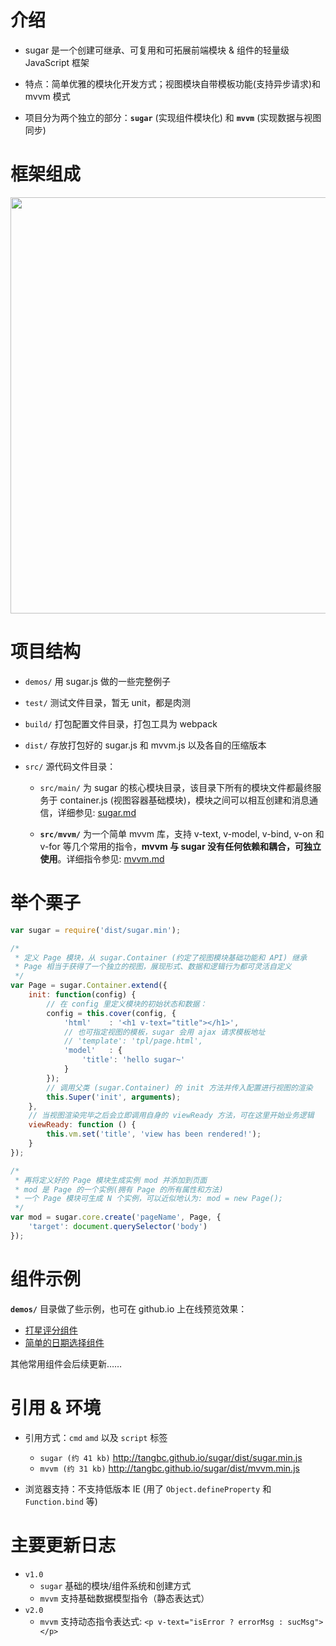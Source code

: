 
# 介绍
* sugar 是一个创建可继承、可复用和可拓展前端模块 & 组件的轻量级 JavaScript 框架

* 特点：简单优雅的模块化开发方式；视图模块自带模板功能(支持异步请求)和 mvvm 模式

* 项目分为两个独立的部分：**`sugar`** (实现组件模块化) 和 **`mvvm`** (实现数据与视图同步)

# 框架组成
<img src="http://7xodrz.com1.z0.glb.clouddn.com/sugar-constructor-new" width="666">


# 项目结构
* `demos/` 用 sugar.js 做的一些完整例子

* `test/` 测试文件目录，暂无 unit，都是肉测

* `build/` 打包配置文件目录，打包工具为 webpack

* `dist/` 存放打包好的 sugar.js 和 mvvm.js 以及各自的压缩版本

* `src/` 源代码文件目录：

	* `src/main/` 为 sugar 的核心模块目录，该目录下所有的模块文件都最终服务于 container.js (视图容器基础模块)，模块之间可以相互创建和消息通信，详细参见: [sugar.md](https://github.com/tangbc/sugar/blob/master/README-sugar.md)

	* **`src/mvvm/`** 为一个简单 mvvm 库，支持 v-text, v-model, v-bind, v-on 和 v-for 等几个常用的指令，**mvvm 与 sugar 没有任何依赖和耦合，可独立使用**。详细指令参见: [mvvm.md](https://github.com/tangbc/sugar/blob/master/README-mvvm.md)


# 举个栗子

```javascript
var sugar = require('dist/sugar.min');

/*
 * 定义 Page 模块，从 sugar.Container (约定了视图模块基础功能和 API) 继承
 * Page 相当于获得了一个独立的视图，展现形式、数据和逻辑行为都可灵活自定义
 */
var Page = sugar.Container.extend({
	init: function(config) {
		// 在 config 里定义模块的初始状态和数据：
		config = this.cover(config, {
			'html'    : '<h1 v-text="title"></h1>',
			// 也可指定视图的模板，sugar 会用 ajax 请求模板地址
			// 'template': 'tpl/page.html',
			'model'   : {
				'title': 'hello sugar~'
			}
		});
		// 调用父类 (sugar.Container) 的 init 方法并传入配置进行视图的渲染
		this.Super('init', arguments);
	},
	// 当视图渲染完毕之后会立即调用自身的 viewReady 方法，可在这里开始业务逻辑
	viewReady: function () {
		this.vm.set('title', 'view has been rendered!');
	}
});

/*
 * 再将定义好的 Page 模块生成实例 mod 并添加到页面
 * mod 是 Page 的一个实例(拥有 Page 的所有属性和方法)
 * 一个 Page 模块可生成 N 个实例，可以近似地认为: mod = new Page();
 */
var mod = sugar.core.create('pageName', Page, {
	'target': document.querySelector('body')
});
```

# 组件示例
**`demos/`**  目录做了些示例，也可在 github.io 上在线预览效果：

* [打星评分组件](http://tangbc.github.io/sugar/demos/star/)
* [简单的日期选择组件](http://tangbc.github.io/sugar/demos/date/)

其他常用组件会后续更新……


# 引用 & 环境
* 引用方式：`cmd` `amd` 以及 `script` 标签
	* `sugar (约 41 kb)` http://tangbc.github.io/sugar/dist/sugar.min.js
	* `mvvm (约 31 kb)` http://tangbc.github.io/sugar/dist/mvvm.min.js

* 浏览器支持：不支持低版本 IE (用了 `Object.defineProperty` 和 `Function.bind` 等)


# 主要更新日志
* `v1.0`
	* `sugar` 基础的模块/组件系统和创建方式
	* `mvvm` 支持基础数据模型指令（静态表达式）
* `v2.0`
	* `mvvm` 支持动态指令表达式: `<p v-text="isError ? errorMsg : sucMsg"></p>`